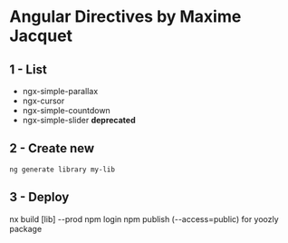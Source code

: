 # Angular Directives by Maxime Jacquet

## 1 - List

- ngx-simple-parallax
- ngx-cursor
- ngx-simple-countdown
- ngx-simple-slider **deprecated**

## 2 - Create new

```
ng generate library my-lib
```

## 3 - Deploy

nx build [lib] --prod
npm login
npm publish (--access=public) for yoozly package
